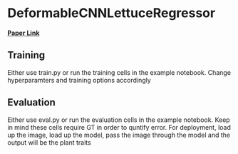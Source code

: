# DeformableCNNLettuceRegressor

**[Paper Link](https://arxiv.org/pdf/2112.03205.pdf)**


## Training

Either use train.py or run the training cells in the example notebook. Change hyperparamters and training options accordingly

## Evaluation

Either use eval.py or run the evaluation cells in the example notebook. Keep in mind these cells require GT in order to quntify error. For deployment, load up the image, load up the model, pass the image through the model and the output will be the plant traits




